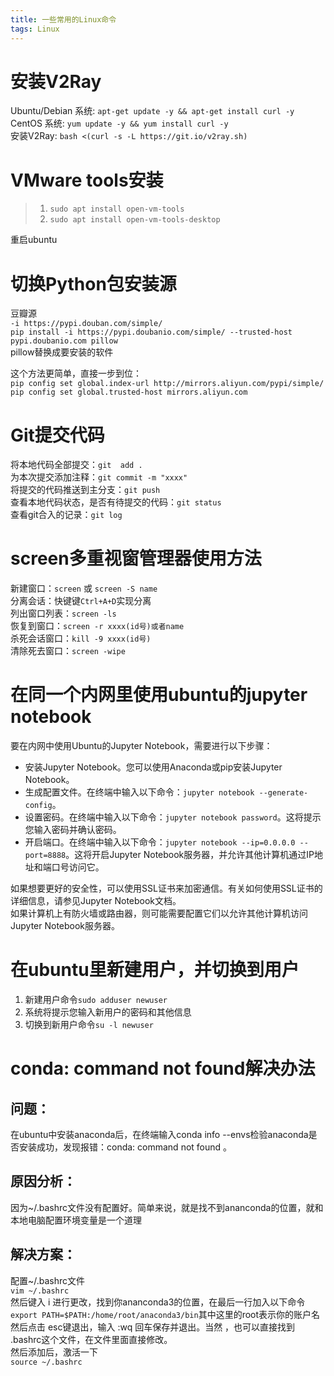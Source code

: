 ```yaml
---
title: 一些常用的Linux命令
tags: Linux
---
```


# 安装V2Ray
Ubuntu/Debian 系统: `apt-get update -y && apt-get install curl -y`  
CentOS 系统: `yum update -y && yum install curl -y`  
安装V2Ray: `bash <(curl -s -L https://git.io/v2ray.sh)`  

# VMware tools安装  
> 1. `sudo apt install open-vm-tools`  
> 2. `sudo apt install open-vm-tools-desktop`  

重启ubuntu   

# 切换Python包安装源  
豆瓣源  
`-i https://pypi.douban.com/simple/`  
`pip install -i https://pypi.doubanio.com/simple/ --trusted-host pypi.doubanio.com pillow`  
pillow替换成要安装的软件  

这个方法更简单，直接一步到位：  
`pip config set global.index-url http://mirrors.aliyun.com/pypi/simple/`  
`pip config set global.trusted-host mirrors.aliyun.com`  

# Git提交代码  
将本地代码全部提交：`git  add .`  
为本次提交添加注释：`git commit -m "xxxx"`  
将提交的代码推送到主分支：`git push`  
查看本地代码状态，是否有待提交的代码：`git status`  
查看git合入的记录：`git log`  

# screen多重视窗管理器使用方法  
新建窗口：`screen` 或 `screen -S name`  
分离会话：快键键`Ctrl+A+D`实现分离  
列出窗口列表：`screen -ls`  
恢复到窗口：`screen -r xxxx(id号)或者name`  
杀死会话窗口：`kill -9 xxxx(id号)`  
清除死去窗口：`screen -wipe`  

# 在同一个内网里使用ubuntu的jupyter notebook  
要在内网中使用Ubuntu的Jupyter Notebook，需要进行以下步骤：  
+ 安装Jupyter Notebook。您可以使用Anaconda或pip安装Jupyter Notebook。  
+ 生成配置文件。在终端中输入以下命令：`jupyter notebook --generate-config`。  
+ 设置密码。在终端中输入以下命令：`jupyter notebook password`。这将提示您输入密码并确认密码。  
+ 开启端口。在终端中输入以下命令：`jupyter notebook --ip=0.0.0.0 --port=8888`。这将开启Jupyter Notebook服务器，并允许其他计算机通过IP地址和端口号访问它。   

如果想要更好的安全性，可以使用SSL证书来加密通信。有关如何使用SSL证书的详细信息，请参见Jupyter Notebook文档。  
如果计算机上有防火墙或路由器，则可能需要配置它们以允许其他计算机访问Jupyter Notebook服务器。  

# 在ubuntu里新建用户，并切换到用户  
1. 新建用户命令`sudo adduser newuser`  
2. 系统将提示您输入新用户的密码和其他信息  
3. 切换到新用户命令`su -l newuser`  

# conda: command not found解决办法  
## 问题：  
在ubuntu中安装anaconda后，在终端输入conda info --envs检验anaconda是否安装成功，发现报错：conda: command not found 。  
## 原因分析：  
因为~/.bashrc文件没有配置好。简单来说，就是找不到ananconda的位置，就和本地电脑配置环境变量是一个道理  
## 解决方案：  
配置~/.bashrc文件  
`vim ~/.bashrc`  
然后键入 i 进行更改，找到你ananconda3的位置，在最后一行加入以下命令  
`export PATH=$PATH:/home/root/anaconda3/bin`其中这里的root表示你的账户名  
然后点击 esc键退出，输入 :wq 回车保存并退出。当然 ，也可以直接找到 .bashrc这个文件，在文件里面直接修改。  
然后添加后，激活一下  
`source ~/.bashrc`